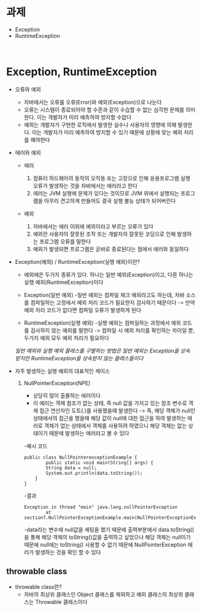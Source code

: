 # 과제    
   
* Exception
* RuntimeException

<br>

# Exception, RuntimeException   
    
* 오류와 예외
   * 자바에서는 오류를 오류(Error)와 예외(Exception)으로 나눈다
   * 오류는 시스템이 종료되어야 할 수준과 같이 수습할 수 없는 심각한 문제를 의미한다. 이는 개발자가 미리 예측하여 방지할 수없다
   * 예외는 개발자가 구현한 로직에서 발생한 실수나 사용자의 영향에 의해 발생한다. 이는 개발자가 미리 예측하여 방지할 수 있기 때문에 상황에 맞는 예외 처리를 해야한다

* 에러와 예외
   
    * 에러
        1. 컴퓨터 하드웨어의 동작의 오작동 또는 고장으로 인해 응용프로그램 실행 오류가 발생하는 것을 자바에서는 에러라고 한다
        2. 에러는 JVM 실행에 문제가 있다는 것이므로 JVM 위에서 실행되는 프로그램을 아무리 견고하게 만들어도 결국 실행 불능 상태가 되어버린다   

    * 예외
        1. 자바에서는 에러 이외에 예외이라고 부르는 오류가 있다
        2. 예외란 사용자의 잘못된 조작 또는 개발자의 잘못된 코딩으로 인해 발생하는 프로그램 오류를 말한다
        3. 예외가 발생되면 프로그램은 곧바로 종료된다는 점에서 에러와 동일하다 

* Exception(예외) / RuntimeException(실행 예외)이란?
    * 에외에은 두가지 종류가 있다. 하나는 일반 예외(Exception)이고, 다른 하나는 실행 예외(RuntimeException)이다   

    * Exception(일반 예외)
        -일반 예외는 컴파일 체크 예외라고도 하는데, 자바 소스를 컴파일하는 고정에서 예외 처리 코드가 필요한지 검사하기 때문이다 -> 만약 예외 처리 코드가 없다면 컴파일 오류가 발생하게 된다   

    * RuntimeException(실행 예외)
        -실행 예외는 컴파일하는 과정에서 예외 코드를 검사하지 않는 예외를 말한다 -> 컴파일 시 예외 처리를 확인하는 차이일 뿐, 두가지 예외 모두 예외 처리가 필요하다   

    *일반 예외와 실행 예외 클래스를 구별하는 방법은 일반 예외는 Exception을 상속 받지만 RuntimeException을 상속받지 않는 클래스들이다*

* 자주 발생하는 실행 예외의 대표적인 케이스
   
    1. NullPointerException(NPE)
        
        * 상당히 많이 출몰하는 에러이다
        * 이 에러는 객체 참조가 없는 상태, 즉 null 값을 가지고 있는 참조 변수로 객체 접근 연산자인 도트(.)를 사용했을때 발생한다 -> 즉, 해당 객체가 null인 상태에서의 접근을 했을때 해당 값이 null에 대한 접근을 하여 발생하는 에러로 객체가 없는 상태에서 객체를 사용하려 하였으니 해당 객체는 없는 상태이기 때문에 발생하는 에러라고 볼 수 있다   

        -예시 코드
        ```
        public class NullPointerexceptionExample {
                public static void main(String[] args) {
                String data = null;
                System.out.println(data.toString());
            }
        }
        ```
           
        -결과
        ```
        Exception in thread "main" java.lang.nullPointerException
                at section7.NullPointerExceptionExample.main(NullPointerExceptionExample.java:6)
        ```
        -data라는 변수에 null값을 세팅을 했기 때문에 출력부분에서 data.toString()을 통해 해당 객체의 toString()값을 출력하고 싶었으나 해당 객체는 null이기 때문에 null에는 toString() 사용할 수 없기 때문에 NullPointerException 에러가 발생하는 것을 확인 할 수 있다

## throwable class

* throwable class란?
   * 자바의 최상위 클래스인 Object 클래스를 제외하고 예외 클래스의 최상위 클래스는 Throwable 클래스이다 
